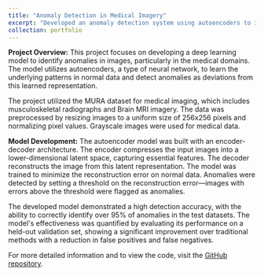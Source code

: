 ```yaml
---
title: "Anomaly Detection in Medical Imagery"
excerpt: "Developed an anomaly detection system using autoencoders to identify anomalies in medical images using autoencoders and <br/><img src='/images/ADMI.png'>"
collection: portfolio
---
```

**Project Overview:**
This project focuses on developing a deep learning model to identify anomalies in images, particularly in the medical domains. The model utilizes autoencoders, a type of neural network, to learn the underlying patterns in normal data and detect anomalies as deviations from this learned representation.

The project utilized the MURA dataset for medical imaging, which includes musculoskeletal radiographs and Brain MRI imagery. The data was preprocessed by resizing images to a uniform size of 256x256 pixels and normalizing pixel values. Grayscale images were used for medical data.

**Model Development:**
The autoencoder model was built with an encoder-decoder architecture. The encoder compresses the input images into a lower-dimensional latent space, capturing essential features. The decoder reconstructs the image from this latent representation. The model was trained to minimize the reconstruction error on normal data. Anomalies were detected by setting a threshold on the reconstruction error—images with errors above the threshold were flagged as anomalies.

The developed model demonstrated a high detection accuracy, with the ability to correctly identify over 95% of anomalies in the test datasets. The model's effectiveness was quantified by evaluating its performance on a held-out validation set, showing a significant improvement over traditional methods with a reduction in false positives and false negatives.

For more detailed information and to view the code, visit the [GitHub repository](https://github.com/yourusername/Anomaly-Detection-Autoencoders).